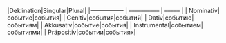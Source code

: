 

|Deklination|Singular|Plural|
|––––––––––– | –––––––––– | ––––– |
| Nominativ|событие|события|
| Genitiv|события|событий|
| Dativ|событию|событиям|
| Akkusativ|событие|события|
| Instrumental|событием|событиями|
| Präpositiv|событии|событиях|
